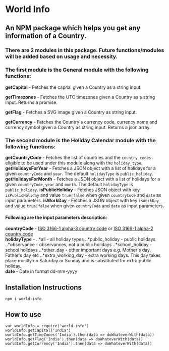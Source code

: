 # World Info

## An NPM package which helps you get any information of a Country.

### There are 2 modules in this package. Future functions/modules will be added based on usage and necessity.

### The first module is the General module with the following functions:

**getCapital** - Fetches the capital given a Country as a string input.

**getTimezones** - Fetches the UTC timezones given a Country as a string input. Returns a promise.

**getFlag** - Fetches a SVG image given a Country as string input.

**getCurrency** - Fetches the Country's currency code, currency name and currency symbol given a Country as string input. Returns a json array.

### The second module is the Holiday Calendar module with the following functions:

**getCountryCode** - Fetches the list of countries and the `country_codes` eligible to be used under this module along with the `holiday_type`.
**getHolidaysForYear** - Fetches a JSON object with a list of holidays for a given `countryCode` and `year`. The default `holidayType` is `public_holiday`.
**getHolidaysForMonth** - Fetches a JSON object with a list of holidays for a given `countryCode`, `year` and `month`. The default `holidayType` is `public_holiday`.
**isPublicHoliday** - Fetches JSON object with key `isPublicHoliday` and value `true|false` when given `countryCode` and `date` as input parameters.
**isWorkDay** - Fetches a JSON object with key `isWorkDay` and value `true|false` when given `countryCode` and `date` as input parameters.

#### Following are the input parameters description:

**countryCode** - [ISO 3166-1 alpha-3 country code](https://en.wikipedia.org/wiki/ISO_3166-1_alpha-3) or [ISO 3166-1 alpha-2 country code](https://en.wikipedia.org/wiki/ISO_3166-1_alpha-2)  
**holidayType** - ..*all - all holiday types
..*public_holiday - public holidays
..*observance - observances, not a public holidays
..*school_holiday - school holidays
..*other_day - other important days e.g. Mother's day, Father's day etc
..*extra_working_day - extra working days. This day takes place mostly on Saturday or Sunday and is substituted for extra public holiday.  
**date** - Date in format dd-mm-yyyy

## Installation Instructions

`npm i world-info`

## How to use

`var worldInfo = require('world-info')`  
`worldInfo.getCapital('India')`  
`worldInfo.getTimeZones('India').then(data => doWhateverWith(data))`
`worldInfo.getFlag('India').then(data => doWhateverWith(data))`  
`worldInfo.getCurrency('India').then(data => doWhateverWith(data))`
